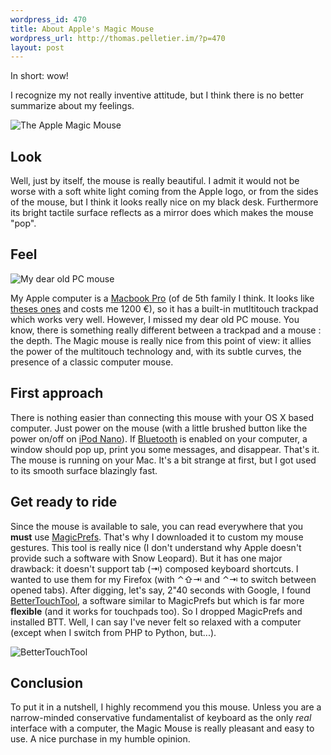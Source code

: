 ```yaml
--- 
wordpress_id: 470
title: About Apple's Magic Mouse
wordpress_url: http://thomas.pelletier.im/?p=470
layout: post
---
```

In short: wow!

I recognize my not really inventive attitude, but I think there is no better
summarize about my feelings.

![The Apple Magic Mouse](/assets/images/posts/multitouch-magic-mouse-300x300.jpg)

## Look

Well, just by itself, the mouse is really beautiful. I admit it would not be
worse with a soft white light coming from the Apple logo, or from the sides of
the mouse, but I think it looks really nice on my black desk. Furthermore its
bright tactile surface reflects as a mirror does which makes the mouse "pop".

## Feel

![My dear old PC mouse](/assets/images/posts/Computer_Mouse.73174424.jpg)

My Apple computer is a [Macbook Pro](http://www.apple.com/macbookpro/) (of de
5th family I think. It looks like [theses
ones](http://images.apple.com/macbookpro/images/overview-gallery1-20090608.png)
and costs me 1200 €), so it has a built-in mutltitouch trackpad which works
very well. However, I missed my dear old PC mouse. You know, there is
something really different between a trackpad and a mouse : the depth. The
Magic mouse is really nice from this point of view: it allies the power of the
multitouch technology and, with its subtle curves, the presence of a classic
computer mouse.

## First approach

There is nothing easier than connecting this mouse with your OS X based
computer. Just power on the mouse (with a little brushed button like the power
on/off on [iPod Nano](http://www.apple.com/ipodnano/)). If
[Bluetooth](http://www.bluetooth.com/bluetooth/) is enabled on your computer,
a window should pop up, print you some messages, and disappear. That's it. The
mouse is running on your Mac. It's a bit strange at first, but I got used to
its smooth surface blazingly fast.

## Get ready to ride

Since the mouse is available to sale, you can read everywhere that you
**must** use [MagicPrefs](http://vladalexa.com/apps/osx/magicprefs/). That's
why I downloaded it to custom my mouse gestures. This tool is really nice (I
don't understand why Apple doesn't provide such a software with Snow Leopard).
But it has one major drawback: it doesn't support tab (⇥) composed keyboard
shortcuts. I wanted to use them for my Firefox (with ⌃⇧⇥ and ⌃⇥ to switch
between opened tabs). After digging, let's say, 2"40 seconds with Google, I
found [BetterTouchTool](http://blog.boastr.net/), a software similar to
MagicPrefs but which is far more **flexible** (and it works for touchpads
too). So I dropped MagicPrefs and installed BTT. Well, I can say I've never
felt so relaxed with a computer (except when I switch from PHP to Python,
but...).

![BetterTouchTool](/assets/images/posts/652832b61124adf070647099fd798166.png)

## Conclusion

To put it in a nutshell, I highly recommend you this mouse. Unless you are a
narrow-minded conservative fundamentalist of keyboard as the only *real*
interface with a computer, the Magic Mouse is really pleasant and easy to use.
A nice purchase in my humble opinion.
